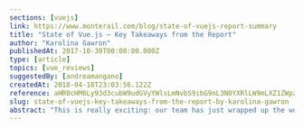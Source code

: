 ```yaml
---
sections: [vuejs]
link: https://www.monterail.com/blog/state-of-vuejs-report-summary
title: "State of Vue.js — Key Takeaways from the Report"
author: "Karolina Gawron"
publishedAt: 2017-10-30T00:00:00.000Z
type: [article]
topics: [vue_reviews]
suggestedBy: [andreamangano]
createdAt: 2018-04-18T23:03:56.122Z
reference: aHR0cHM6Ly93d3cubW9udGVyYWlsLmNvbS9ibG9nL3N0YXRlLW9mLXZ1ZWpzLXJlcG9ydC1zdW1tYXJ5
slug: state-of-vuejs-key-takeaways-from-the-report-by-karolina-gawron
abstract: "This is really exciting: our team has just wrapped up the work on State of Vue.js—a comprehensive report crafted for developers and technology businesses interested in making educated decisions about their  stack. This blog post outlines the report’s key data points and takeaways."
---
```

